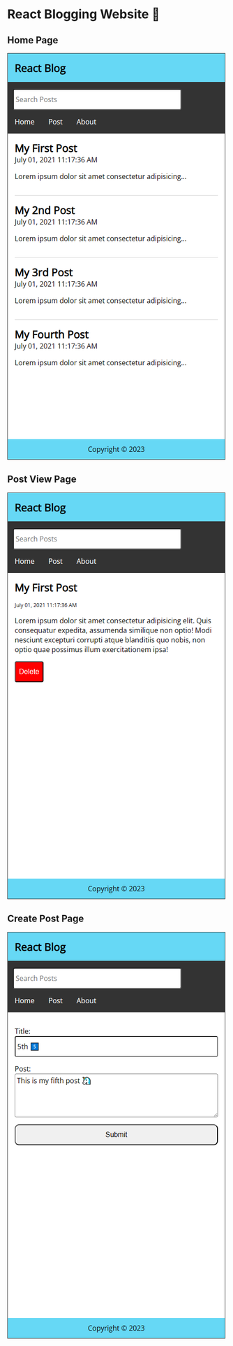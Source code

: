 # React Blogging Website 🦄

## Home Page
![Home page image](./project-images/home.png)

## Post View Page
![Post View page image](./project-images/post.png)

## Create Post Page
![Create post page image](./project-images/newpost.png)
